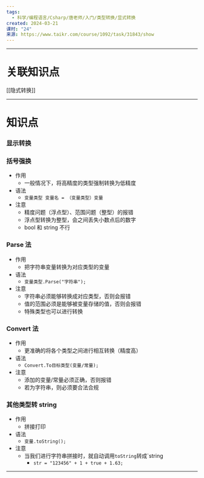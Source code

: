 ```yaml
---
tags:
  - 科学/编程语言/Csharp/唐老师/入门/类型转换/显式转换
created: 2024-03-21
课时: "24"
来源: https://www.taikr.com/course/1092/task/31843/show
---
```


---
# 关联知识点

[[隐式转换]]

---
# 知识点

### 显示转换

### 括号强换

- 作用
	- 一般情况下，将高精度的类型强制转换为低精度
- 语法
	- `变量类型 变量名 = （变量类型）变量`
- 注意
	- 精度问题（浮点型）、范围问题（整型）的报错
	- 浮点型转换为整型，会之间丢失小数点后的数字
	- bool 和 string 不行
### Parse 法

- 作用
	- 把字符串变量转换为对应类型的变量
- 语法
	- `变量类型.Parse("字符串");`
- 注意
	- 字符串必须能够转换成对应类型，否则会报错
	- 值的范围必须是能够被变量存储的值，否则会报错
	- 特殊类型也可以进行转换
### Convert 法

- 作用
	- 更准确的将各个类型之间进行相互转换（精度高）
- 语法
	- `Convert.To目标类型(变量/常量);`
- 注意
	- 添加的变量/常量必须正确，否则报错
	- 若为字符串，则必须要合法合规
### 其他类型转 string

- 作用
	- 拼接打印
- 语法
	- `变量.toString();`
- 注意
	- 当我们进行字符串拼接时，就自动调用`toString`转成`string
		- `str = "123456" + 1 + true + 1.63;` 

---